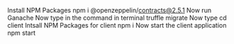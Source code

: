 Install NPM Packages
npm i @openzeppelin/contracts@2.5.1
Now run Ganache
Now type in the command in terminal
truffle migrate
Now type
cd client
Intsall NPM Packages for client
npm i
Now start the client application
npm start
